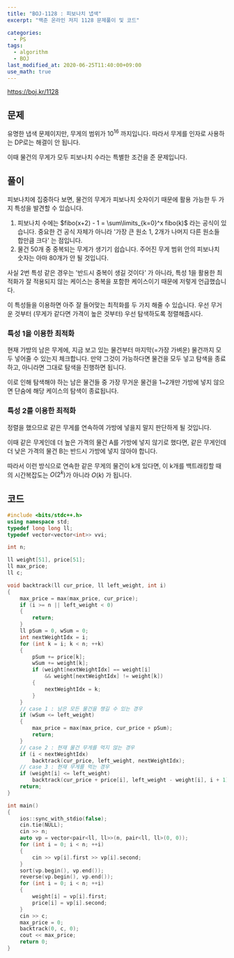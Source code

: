 ```yaml
---
title: "BOJ-1128 : 피보나치 냅색"
excerpt: "백준 온라인 저지 1128 문제풀이 및 코드"

categories:
  - PS
tags:
  - algorithm
  - BOJ
last_modified_at: 2020-06-25T11:40:00+09:00
use_math: true
---
```


<https://boj.kr/1128>

## 문제
유명한 냅색 문제이지만, 무게의 범위가 $10^{16}$ 까지입니다. 따라서 무게를 인자로 사용하는  DP로는 해결이 안 됩니다.

이때 물건의 무게가 모두 피보나치 수라는 특별한 조건을 준 문제입니다.

## 풀이
피보나치에 집중하다 보면, 물건의 무게가 피보나치 숫자이기 때문에 활용 가능한 두 가지 특성을 발견할 수 있습니다.

1. 피보나치 수에는 $fibo(x+2) - 1 = \sum\limits_{k=0}^x fibo(k)$ 라는 공식이 있습니다.
   중요한 건 공식 자체가 아니라 '가장 큰 원소 1, 2개가 나머지 다른 원소들 합만큼 크다' 는 점입니다.
2. 물건 50개 중 중복되는 무게가 생기기 쉽습니다. 주어진 무게 범위 안의 피보나치 숫자는 아마 80개가 안 될 것입니다.

사실 2번 특성 같은 경우는 '반드시 중복이 생길 것이다' 가 아니라, 특성 1을 활용한 최적화가 잘 적용되지 않는 케이스는 중복을 포함한 케이스이기 때문에 저렇게 언급했습니다.

이 특성들을 이용하면 아주 잘 들어맞는 최적화를 두 가지 해줄 수 있습니다. 우선 무거운 것부터 (무게가 같다면 가격이 높은 것부터) 우선 탐색하도록 정렬해줍시다.

### 특성 1을 이용한 최적화
현재 가방의 남은 무게에, 지금 보고 있는 물건부터 마지막(=가장 가벼운) 물건까지 모두 넣어줄 수 있는지 체크합니다.
만약 그것이 가능하다면 물건을 모두 넣고 탐색을 종료하고, 아니라면 그대로 탐색을 진행하면 됩니다.

이로 인해 탐색해야 하는 남은 물건들 중 가장 무거운 물건을 1~2개만 가방에 넣지 않으면 단숨에 해당 케이스의 탐색이 종료됩니다.

### 특성 2를 이용한 최적화
정렬을 했으므로 같은 무게를 연속하여 가방에 넣을지 말지 판단하게 될 것입니다.

이때 같은 무게인데 더 높은 가격의 물건 A를 가방에 넣지 않기로 했다면, 같은 무게인데 더 낮은 가격의 물건 B는 반드시 가방에 넣지 않아야 합니다.

따라서 이런 방식으로 연속한 같은 무게의 물건이 k개 있다면, 이 k개를 백트래킹할 때의 시간복잡도는 $O(2^k)$가 아니라 $O(k)$ 가 됩니다.


## 코드


```cpp
#include <bits/stdc++.h>
using namespace std;
typedef long long ll;
typedef vector<vector<int>> vvi;

int n;

ll weight[51], price[51];
ll max_price;
ll c;

void backtrack(ll cur_price, ll left_weight, int i)
{
    max_price = max(max_price, cur_price);
    if (i >= n || left_weight < 0)
    {
        return;
    }
    ll pSum = 0, wSum = 0;
    int nextWeightIdx = i;
    for (int k = i; k < n; ++k)
    {
        pSum += price[k];
        wSum += weight[k];
        if (weight[nextWeightIdx] == weight[i]
            && weight[nextWeightIdx] != weight[k])
        {
            nextWeightIdx = k;
        }
    }
    // case 1 : 남은 모든 물건을 챙길 수 있는 경우
    if (wSum <= left_weight)
    {
        max_price = max(max_price, cur_price + pSum);
        return;
    }
    // case 2 : 현재 물건 무게를 먹지 않는 경우
    if (i < nextWeightIdx)
        backtrack(cur_price, left_weight, nextWeightIdx);
    // case 3 : 현재 무게를 먹는 경우
    if (weight[i] <= left_weight)
        backtrack(cur_price + price[i], left_weight - weight[i], i + 1);
    return;
}

int main()
{
    ios::sync_with_stdio(false);
    cin.tie(NULL);
    cin >> n;
    auto vp = vector<pair<ll, ll>>(n, pair<ll, ll>(0, 0));
    for (int i = 0; i < n; ++i)
    {
        cin >> vp[i].first >> vp[i].second;
    }
    sort(vp.begin(), vp.end());
    reverse(vp.begin(), vp.end());
    for (int i = 0; i < n; ++i)
    {
        weight[i] = vp[i].first;
        price[i] = vp[i].second;
    }
    cin >> c;
    max_price = 0;
    backtrack(0, c, 0);
    cout << max_price;
    return 0;
}
```

